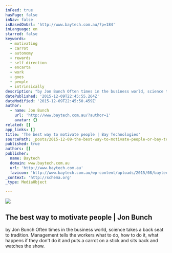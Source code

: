 ```yaml
---
inFeed: true
hasPage: false
inNav: false
isBasedOnUrl: 'http://www.baytech.com.au/?p=184'
inLanguage: en
starred: false
keywords:
  - motivating
  - carrot
  - autonomy
  - rewards
  - self-direction
  - encarta
  - work
  - goes
  - people
  - intrinsically
description: "by Jon Bunch Often times in the business world, science takes a back seat to tradition. Management tells the workers what to do, how to do it, what happens if they don't do it and puts a carrot on a stick and sits back and watches the show."
datePublished: '2015-12-09T22:45:55.264Z'
dateModified: '2015-12-09T22:45:50.459Z'
author:
  - name: Jon Bunch
    url: 'http://www.baytech.com.au/?author=1'
    avatar: {}
related: []
app_links: []
title: 'The best way to motivate people | Bay Technologies'
sourcePath: _posts/2015-12-09-the-best-way-to-motivate-people-or-bay-technologies.md
published: true
authors: []
publisher:
  name: Baytech
  domain: www.baytech.com.au
  url: 'http://www.baytech.com.au'
  favicon: 'http://www.baytech.com.au/wp-content/uploads/2015/08/baytech-logo-in-box-1-16x16.png'
_context: 'http://schema.org'
_type: MediaObject

---
```

![](https://the-grid-user-content.s3-us-west-2.amazonaws.com/ac36989e-00b9-46ae-b734-cc249e0ccff9.jpg)

<article style=""><h1>The best way to motivate people | Jon Bunch</h1><p>by Jon Bunch Often times in the business world, science takes a back seat to tradition. Management tells the workers what to do, how to do it, what happens if they don't do it and puts a carrot on a stick and sits back and watches the show.</p></article>